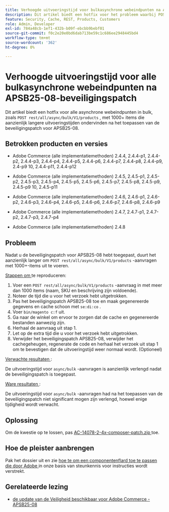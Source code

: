 ```yaml
---
title: Verhoogde uitvoeringstijd voor bulkasynchrone webeindpunten na APSB25-08-beveiligingspatch
description: Dit artikel biedt een hotfix voor het probleem waarbij POST-rusten/all/async/bulk/V1/products-aanvragen voor 1000+-items na het toepassen van de APSB25-08-beveiligingspatch aanzienlijk meer uitvoeringstijd hebben.
feature: Security, Cache, REST, Products, Customers
role: Admin, Developer
exl-id: 784a48cb-1ef1-432b-b09f-ebcbb9bebf01
source-git-commit: f0c2e20e0bd6dab713be59c1c686ee2948445bd4
workflow-type: tm+mt
source-wordcount: '362'
ht-degree: 0%

---
```


# Verhoogde uitvoeringstijd voor alle bulkasynchrone webeindpunten na APSB25-08-beveiligingspatch

Dit artikel biedt een hotfix voor alle asynchrone webeindpunten in bulk, zoals `POST rest/all/async/bulk/V1/products` , met 1000+ items die aanzienlijk langere uitvoeringstijden ondervinden na het toepassen van de beveiligingspatch voor APSB25-08.

## Betrokken producten en versies

* Adobe Commerce (alle implementatiemethoden) 2.4.4, 2.4.4-p1, 2.4.4-p2, 2.4.4-p3, 2.4.4-p4, 2.4.4-p5, 2.4.4-p6, 2.4.4-p7, 2.4.4-p8, 2.4.4-p9, 2.4-p9 10, 2.4.4-p11, 2.4.4-p12

* Adobe Commerce (alle implementatiemethoden) 2.4.5, 2.4.5-p1, 2.4.5-p2, 2.4.5-p3, 2.4.5-p4, 2.4.5-p5, 2.4.5-p6, 2.4.5-p7, 2.4.5-p8, 2.4.5-p9, 2.4.5-p9 10, 2.4.5-p11

* Adobe Commerce (alle implementatiemethoden) 2.4.6, 2.4.6-p1, 2.4.6-p2, 2.4.6-p3, 2.4.6-p4, 2.4.6-p5, 2.4.6-p6, 2.4.6-p7, 2.4.6-p8, 2.4.6-p9

* Adobe Commerce (alle implementatiemethoden) 2.4.7, 2.4.7-p1, 2.4.7-p2, 2.4.7-p3, 2.4.7-p4

* Adobe Commerce (alle implementatiemethoden) 2.4.8

## Probleem

Nadat u de beveiligingspatch voor APSB25-08 hebt toegepast, duurt het aanzienlijk langer om `POST rest/all/async/bulk/V1/products` -aanvragen met 1000+-items uit te voeren.

<u> Stappen om </u> te reproduceren:

1. Voer een `POST rest/all/async/bulk/V1/products` -aanvraag in met meer dan 1000 items (naam, SKU en beschrijving zijn voldoende).
1. Noteer de tijd die u voor het verzoek hebt uitgetrokken.
1. Pas het beveiligingspatch APSB25-08 toe en maak gegenereerde gegevens en cache schoon met `se:di:co` .
1. Voer `bin/magento c:f` uit.
1. Ga naar de winkel om ervoor te zorgen dat de cache en gegenereerde bestanden aanwezig zijn.
1. Herhaal de aanvraag uit stap 1.
1. Let op de extra tijd die u voor het verzoek hebt uitgetrokken.
1. Verwijder het beveiligingspatch APSB25-08, verwijder het cachegeheugen, regenerate de code en herhaal het verzoek uit stap 1 om te bevestigen dat de uitvoeringstijd weer normaal wordt. (Optioneel)

<u> Verwachte resultaten </u>:

De uitvoeringstijd voor `async/bulk` -aanvragen is aanzienlijk verlengd nadat de beveiligingspatch is toegepast.

<u> Ware resultaten </u>:

De uitvoeringstijd voor `async/bulk` -aanvragen had na het toepassen van de beveiligingspatch niet significant mogen zijn verlengd, hoewel enige tijdigheid wordt verwacht.

## Oplossing

Om de kwestie op te lossen, pas [ AC-14078-2-4x-composer-patch.zip ](assets/AC-14078-2-4x-composer-patch.zip) toe.

## Hoe de pleister aanbrengen

Pak het dossier uit en zie [ hoe te om een componentenflard toe te passen die door Adobe ](https://experienceleague.adobe.com/docs/commerce-knowledge-base/kb/how-to/how-to-apply-a-composer-patch-provided-by-magento.html) in onze basis van steunkennis voor instructies wordt verstrekt.

## Gerelateerde lezing

* [ de update van de Veiligheid beschikbaar voor Adobe Commerce - APSB25-08 ](https://experienceleague.adobe.com/en/docs/experience-cloud-kcs/kbarticles/ka-27149)
